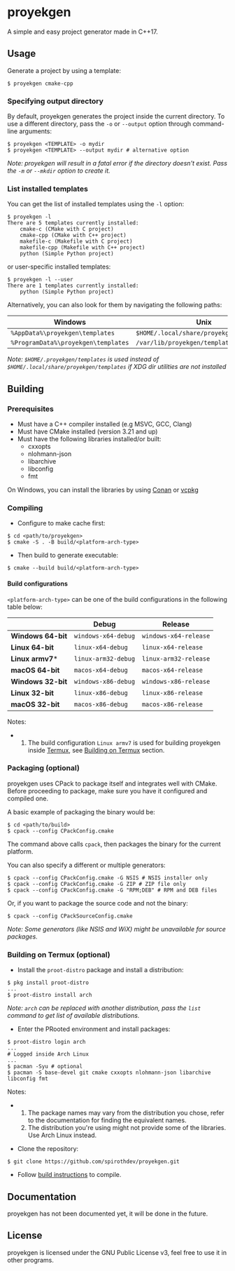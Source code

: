# proyekgen
A simple and easy project generator made in C++17.

## Usage
Generate a project by using a template:

```shell
$ proyekgen cmake-cpp
```

### Specifying output directory
By default, proyekgen generates the project inside the current directory.
To use a different directory, pass the `-o` or `--output` option through command-line arguments:

```shell
$ proyekgen <TEMPLATE> -o mydir
$ proyekgen <TEMPLATE> --output mydir # alternative option
```

*Note: proyekgen will result in a fatal error if*
*the directory doesn't exist. Pass the `-m` or `--mkdir` option to create it.*

### List installed templates
You can get the list of installed templates using the `-l` option:

```shell
$ proyekgen -l
There are 5 templates currently installed:
	cmake-c (CMake with C project)
	cmake-cpp (CMake with C++ project)
	makefile-c (Makefile with C project)
	makefile-cpp (Makefile with C++ project)
	python (Simple Python project)
```

or user-specific installed templates:

```shell
$ proyekgen -l --user
There are 1 templates currently installed:
	python (Simple Python project)
```

Alternatively, you can also look for them by navigating the following paths:

| Windows                             | Unix                                     |
|-------------------------------------|------------------------------------------|
| `%AppData%\proyekgen\templates`     | `$HOME/.local/share/proyekgen/templates` |
| `%ProgramData%\proyekgen\templates` | `/var/lib/proyekgen/templates`           |

*Note: `$HOME/.proyekgen/templates` is used instead of `$HOME/.local/share/proyekgen/templates`*
*if XDG dir utilities are not installed*

## Building
### Prerequisites
- Must have a C++ compiler installed (e.g MSVC, GCC, Clang)
- Must have CMake installed (version 3.21 and up)
- Must have the following libraries installed/or built:
  - cxxopts
  - nlohmann-json
  - libarchive
  - libconfig
  - fmt

On Windows, you can install the libraries by using [Conan](https://conan.io/)
or [vcpkg](https://vcpkg.io)

### Compiling
- Configure to make cache first:

```shell
$ cd <path/to/proyekgen>
$ cmake -S . -B build/<platform-arch-type>
```

- Then build to generate executable:

```shell
$ cmake --build build/<platform-arch-type>
```

#### Build configurations
`<platform-arch-type>` can be one of the build configurations in the following table below:

|                    | Debug               | Release               |
|--------------------|---------------------|-----------------------|
| **Windows 64-bit** | `windows-x64-debug` | `windows-x64-release` |
| **Linux 64-bit**   | `linux-x64-debug`   | `linux-x64-release`   |
| **Linux armv7***   | `linux-arm32-debug` | `linux-arm32-release` |
| **macOS 64-bit**   | `macos-x64-debug`   | `macos-x64-release`   |
| **Windows 32-bit** | `windows-x86-debug` | `windows-x86-release` |
| **Linux 32-bit**   | `linux-x86-debug`   | `linux-x86-release`   |
| **macOS 32-bit**   | `macos-x86-debug`   | `macos-x86-release`   |

Notes:

- 1. The build configuration `Linux armv7` is used for building proyekgen inside
[Termux](https://termux.dev), see [Building on Termux](#building-on-termux-optional) section.

### Packaging (optional)
proyekgen uses CPack to package itself and integrates well with CMake. Before proceeding to package,
make sure you have it configured and compiled one.

A basic example of packaging the binary would be:
```shell
$ cd <path/to/build>
$ cpack --config CPackConfig.cmake
```

The command above calls `cpack`, then packages the binary for the current platform.

You can also specify a different or multiple generators:
```shell
$ cpack --config CPackConfig.cmake -G NSIS # NSIS installer only
$ cpack --config CPackConfig.cmake -G ZIP # ZIP file only
$ cpack --config CPackConfig.cmake -G "RPM;DEB" # RPM and DEB files
```

Or, if you want to package the source code and not the binary:
```shell
$ cpack --config CPackSourceConfig.cmake
```

*Note: Some generators (like NSIS and WiX) might be unavailable for source packages.*

### Building on Termux (optional)
- Install the `proot-distro` package and install a distribution:

```shell
$ pkg install proot-distro
...
$ proot-distro install arch
```

*Note: `arch` can be replaced with another distribution, pass the `list`*
*command to get list of available distributions.*

- Enter the PRooted environment and install packages:

```shell
$ proot-distro login arch
...
# Logged inside Arch Linux
...
$ pacman -Syu # optional
$ pacman -S base-devel git cmake cxxopts nlohmann-json libarchive libconfig fmt
```

Notes:

- 1. The package names may vary from the distribution you chose, refer to the documentation for
finding the equivalent names.
  2. The distribution you're using might not provide some of the libraries. Use Arch Linux instead.

- Clone the repository:

```shell
$ git clone https://github.com/spirothdev/proyekgen.git
```

- Follow [build instructions](#compiling) to compile.

## Documentation
proyekgen has not been documented yet, it will be done in the future.

## License
proyekgen is licensed under the GNU Public License v3, feel free to use it in other programs.